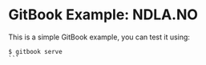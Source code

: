 GitBook Example: NDLA.NO
=======

This is a simple GitBook example, you can test it using:

````
$ gitbook serve
```

